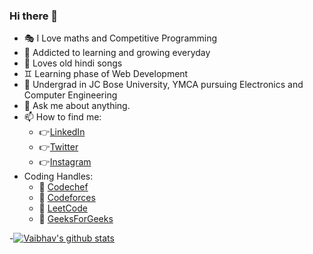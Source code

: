 ### Hi there 👋


- 🎭 I Love maths and Competitive Programming 
- 👯 Addicted to learning and growing everyday
- 🎼 Loves old hindi songs
- ♊ Learning phase of Web Development 
- 🤔 Undergrad in JC Bose University, YMCA pursuing Electronics and Computer Engineering 
- 💬 Ask me about anything.
- 📫 How to find me: 
  -  👉[LinkedIn](https://www.linkedin.com/in/va14/)
  -  👉[Twitter](https://twitter.com/va_a14)
  -  👉[Instagram](https://www.instagram.com/va_a14/)
- Coding Handles:
     - 📒 [Codechef](https://www.codechef.com/users/va14)
     - 📘 [Codeforces](https://codeforces.com/profile/va14)
     - 📙 [LeetCode](https://leetcode.com/va14/)
     - 📗 [GeeksForGeeks](https://auth.geeksforgeeks.org/user/va14)

-[![Vaibhav's github stats](https://github-readme-stats.vercel.app/api?username=v-a14&count_private=true&show_icons=true&theme=radical&hide_rank=false)](https://github.com/anuraghazra/github-readme-stats)
